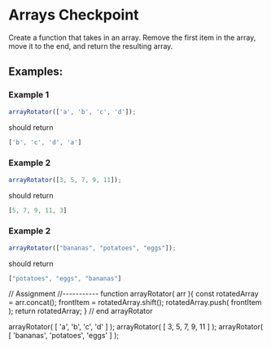 # Arrays Checkpoint

Create a function that takes in an array. Remove the first item in the array, move it to the end, and return the resulting array.

## Examples:

### Example 1

```js
arrayRotator(['a', 'b', 'c', 'd']);
```

should return 

```js
['b', 'c', 'd', 'a']
```

### Example 2

```js
arrayRotator([3, 5, 7, 9, 11]);
```

should return 

```js
[5, 7, 9, 11, 3]
```

### Example 2

```js
arrayRotator(["bananas", "potatoes", "eggs"]);
```

should return 

```js
["potatoes", "eggs", "bananas"]
```

// Assignment
//-----------
function arrayRotator( arr ){
    const rotatedArray = arr.concat();
    frontItem = rotatedArray.shift();
    rotatedArray.push( frontItem );
    return rotatedArray;
} // end arrayRotator

arrayRotator( [ 'a', 'b', 'c', 'd' ] );
arrayRotator( [ 3, 5, 7, 9, 11 ] );
arrayRotator( [ 'bananas', 'potatoes', 'eggs' ] );
